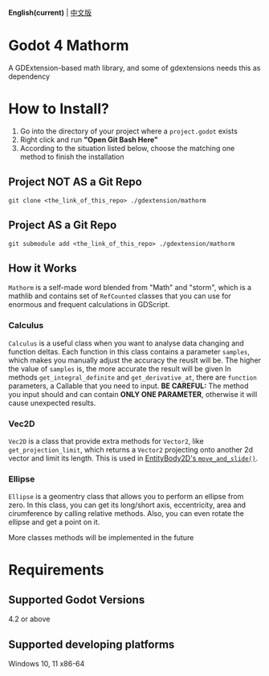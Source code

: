 **English(current)** | [中文版](zh_cn.md)
# Godot 4 Mathorm
A GDExtension-based math library, and some of gdextensions needs this as dependency

# How to Install?
1. Go into the directory of your project where a `project.godot` exists
2. Right click and run **"Open Git Bash Here"**
3. According to the situation listed below, choose the matching one method to finish the installation
## Project NOT AS a Git Repo
```
git clone <the_link_of_this_repo> ./gdextension/mathorm
```
## Project AS a Git Repo
```
git submodule add <the_link_of_this_repo> ./gdextension/mathorm
```

## How it Works
`Mathorm` is a self-made word blended from "Math" and "storm", which is a mathlib and contains set of `RefCounted` classes that you can use for enormous and frequent calculations in GDScript.

### Calculus
`Calculus` is a useful class when you want to analyse data changing and function deltas. Each function in this class contains a parameter `samples`, which makes you manually adjust the accuracy the reuslt will be. The higher the value of `samples` is, the more accurate the result will be given
In methods `get_integral_definite` and `get_derivative_at`, there are `function` parameters, a Callable that you need to input. **BE CAREFUL:** The method you input should and can contain **ONLY ONE PARAMETER**, otherwise it will cause unexpected results.

### Vec2D
`Vec2D` is a class that provide extra methods for `Vector2`, like `get_projection_limit`, which returns a `Vector2` projecting onto another 2d vector and limit its length. This is used in [EntityBody2D's `move_and_slide()`](https://github.com/Lazy-Rabbit-2001/Godot-4-EntityBody2D).

### Ellipse
`Ellipse` is a geomentry class that allows you to perform an ellipse from zero. In this class, you can get its long/short axis, eccentricity, area and cirumference by calling relative methods. Also, you can even rotate the ellipse and get a point on it.

More classes methods will be implemented in the future

# Requirements
## Supported Godot Versions
4.2 or above

## Supported developing platforms
Windows 10, 11 x86-64

